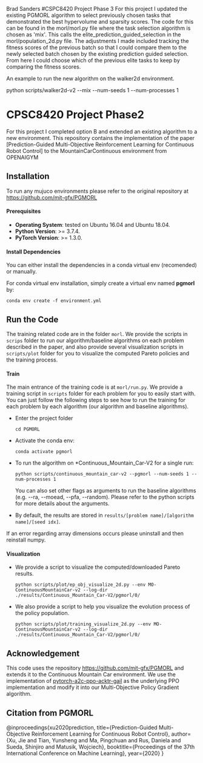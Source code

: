 Brad Sanders
#CSPC8420 Project Phase 3
For this project I updated the existing PGMORL algorithm to select previously chosen tasks that demonstrated the best hypervolume and sparsity scores. The code for this can be found in the morl/morl.py file where the task selection algorithm is chosen as 'mix'. This calls the elite_prediction_guided_selection in the morl/population_2d.py file. The adjustments I made included tracking the fitness scores of the previous batch so that I could compare them to the newly selected batch chosen by the existing prediction guided selection. From here I could choose which of the previous elite tasks to keep by comparing the fitness scores. 

An example to run the new algorithm on the walker2d environment.

python scripts/walker2d-v2 --mix --num-seeds 1 --num-processes 1
 

# CPSC8420 Project Phase2
For this project I completed option B and extended an existing algorithm to a new environment.
This repository contains the implementation of the paper [Prediction-Guided Multi-Objective Reinforcement Learning for Continuous Robot Control] to the MountainCarContinuous environment from OPENAIGYM


## Installation

To run any mujuco environments please refer to the original repository at https://github.com/mit-gfx/PGMORL

#### Prerequisites

- **Operating System**: tested on Ubuntu 16.04 and Ubuntu 18.04.
- **Python Version**: >= 3.7.4.
- **PyTorch Version**: >= 1.3.0.

#### Install Dependencies

You can either install the dependencies in a conda virtual env (recomended) or manually. 

For conda virtual env installation, simply create a virtual env named **pgmorl** by:

```
conda env create -f environment.yml
```

## Run the Code

The training related code are in the folder `morl`. We provide the scripts in `scrips` folder to run our algorithm/baseline algorithms on each problem described in the paper, and also provide several visualization scripts in `scripts/plot` folder for you to visualize the computed Pareto policies and the training process. 

#### Train

The main entrance of the training code is at  `morl/run.py`. We provide a training script in `scripts` folder for each problem for you to easily start with. You can just follow the following steps to see how to run the training for each problem by each algorithm (our algorithm and baseline algorithms).

- Enter the project folder

  ```
  cd PGMORL
  ```

- Activate the conda env:

  ```
  conda activate pgmorl
  ```

- To run the algorithm on *Continuous_Mountain_Car-V2 for a single run:

  ```
  python scripts/continuous_mountain_car-v2 --pgmorl --num-seeds 1 --num-processes 1
  ```

  You can also set other flags as arguments to run the baseline algorithms (e.g. --ra, --moead, --pfa, --random). Please refer to the python scripts for more details about the arguments.

- By default, the results are stored in `results/[problem name]/[algorithm name]/[seed idx]`.

If an error regarding array dimensions occurs please uninstall and then reinstall numpy.

#### Visualization

- We provide a script to visualize the computed/downloaded Pareto results.

  ```
  python scripts/plot/ep_obj_visualize_2d.py --env MO-ContinuousMountainCar-v2 --log-dir ./results/Continuous_Mountain_Car-V2/pgmorl/0/
  ```

- We also provide a script to help you visualize the evolution process of the policy population.

  ```
  python scripts/plot/training_visualize_2d.py --env MO-ContinuousMountainCar-v2 --log-dir ./results/Continuous_Mountain_Car-V2/pgmorl/0/
  ```


## Acknowledgement
This code uses the repository  https://github.com/mit-gfx/PGMORL and extends it to the Continuous Mountain Car environment.
We use the implementation of [pytorch-a2c-ppo-acktr-gail](https://github.com/ikostrikov/pytorch-a2c-ppo-acktr-gail) as the underlying PPO implementation and modify it into our Multi-Objective Policy Gradient algorithm.



## Citation from PGMORL

@inproceedings{xu2020prediction,
  title={Prediction-Guided Multi-Objective Reinforcement Learning for Continuous Robot Control},
  author={Xu, Jie and Tian, Yunsheng and Ma, Pingchuan and Rus, Daniela and Sueda, Shinjiro and Matusik, Wojciech},
  booktitle={Proceedings of the 37th International Conference on Machine Learning},
  year={2020}
}



